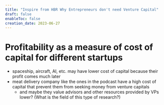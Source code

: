 ```yaml
---
title: "Inspire from HBR Why Entrepreneurs don't need Venture Capital"
draft: false
enableToc: false
creation_date: 2023-06-27
---
```



# Profitability as a measure of cost of capital for different startups
- spaceship, aircraft, AI, etc. may have lower cost of capital because their profit comes much later
- meat delivery company like the ones in the podcast have a high cost of capital that prevent them from seeking money from venture capitals
	- and maybe they value advisors and other resources provided by VPs lower? (What is the field of this type of research?)

